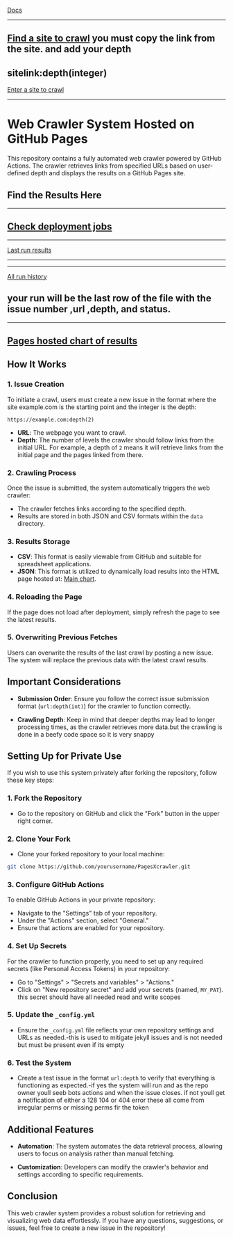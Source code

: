 [Docs](Documentation.md)

---
[Find a site to crawl](https://theuselessweb.com)
you must copy the link from the site.
and add your depth 
---
sitelink:depth(integer)
---
[Enter a site to crawl](https://github.com/unaveragetech/PagesXcrawler/issues/new)

---
# Web Crawler System Hosted on GitHub Pages

This repository contains a fully automated web crawler powered by GitHub Actions. The crawler retrieves links from specified URLs based on user-defined depth and displays the results on a GitHub Pages site. 

## Find the Results Here
---
[Check deployment jobs](https://github.com/unaveragetech/PagesXcrawler/deployments)
---
---

[Last run results](https://github.com/unaveragetech/PagesXcrawler/blob/main/data/results.csv)

---
---
[All run history](https://github.com/unaveragetech/PagesXcrawler/blob/main/data/issues_status.csv)

your run will be the last row of the file with the issue number ,url ,depth, and status.
---
---

[Pages hosted chart of results ](https://unaveragetech.github.io/PagesXcrawler/)
---

## How It Works

### 1. Issue Creation

To initiate a crawl, users must create a new issue in the format where the site example.com is the starting point and the integer is the depth:

```
https://example.com:depth(2)
```

- **URL**: The webpage you want to crawl.
- **Depth**: The number of levels the crawler should follow links from the initial URL. For example, a depth of `2` means it will retrieve links from the initial page and the pages linked from there.

### 2. Crawling Process

Once the issue is submitted, the system automatically triggers the web crawler:

- The crawler fetches links according to the specified depth.
- Results are stored in both JSON and CSV formats within the `data` directory.

### 3. Results Storage

- **CSV**: This format is easily viewable from GitHub and suitable for spreadsheet applications.
- **JSON**: This format is utilized to dynamically load results into the HTML page hosted at: [Main chart](https://unaveragetech.github.io/PagesXcrawler/).

### 4. Reloading the Page

If the page does not load after deployment, simply refresh the page to see the latest results.

### 5. Overwriting Previous Fetches

Users can overwrite the results of the last crawl by posting a new issue. The system will replace the previous data with the latest crawl results.

## Important Considerations

- **Submission Order**: Ensure you follow the correct issue submission format (`url:depth(int)`) for the crawler to function correctly.
  
- **Crawling Depth**: Keep in mind that deeper depths may lead to longer processing times, as the crawler retrieves more data.but the crawling is done in a beefy code space so it is very snappy 

## Setting Up for Private Use

If you wish to use this system privately after forking the repository, follow these key steps:

### 1. Fork the Repository

- Go to the repository on GitHub and click the "Fork" button in the upper right corner.

### 2. Clone Your Fork

- Clone your forked repository to your local machine:

```bash
git clone https://github.com/yourusername/PagesXcrawler.git
```

### 3. Configure GitHub Actions

To enable GitHub Actions in your private repository:

- Navigate to the "Settings" tab of your repository.
- Under the "Actions" section, select "General."
- Ensure that actions are enabled for your repository.

### 4. Set Up Secrets

For the crawler to function properly, you need to set up any required secrets (like Personal Access Tokens) in your repository:

- Go to "Settings" > "Secrets and variables" > "Actions."
- Click on "New repository secret" and add your secrets (named, `MY_PAT`). this secret should have all needed read and write scopes

### 5. Update the `_config.yml`

- Ensure the `_config.yml` file reflects your own repository settings and URLs as needed.-this is used to mitigate jekyll issues and is not needed but must be present even if its empty

### 6. Test the System

- Create a test issue in the format `url:depth` to verify that everything is functioning as expected.-if yes the system will run and as the repo owner youll seeb bots actions and when the issue closes. if not youll get a notification of either a 128 104 or 404 error these all come from irregular perms or missing perms fir the token 

## Additional Features

- **Automation**: The system automates the data retrieval process, allowing users to focus on analysis rather than manual fetching.
  
- **Customization**: Developers can modify the crawler's behavior and settings according to specific requirements.

## Conclusion

This web crawler system provides a robust solution for retrieving and visualizing web data effortlessly. If you have any questions, suggestions, or issues, feel free to create a new issue in the repository!
